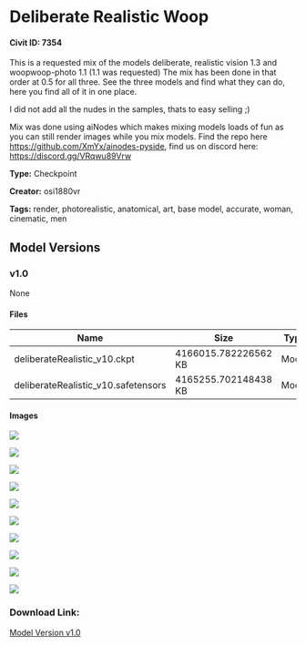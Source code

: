 # Deliberate Realistic Woop

#### Civit ID: 7354

<p>This is a requested mix of the models deliberate, realistic vision 1.3 and woopwoop-photo 1.1 (1.1 was requested) The mix has been done in that order at 0.5 for all three. See the three models and find what they can do, here you find all of it in one place.</p><p>I did not add all the nudes in the samples, thats to easy selling ;)</p><p>Mix was done using aiNodes which makes mixing models loads of fun as you can still render images while you mix models. Find the repo here <a target="_blank" rel="ugc" href="https://github.com/XmYx/ainodes-pyside">https://github.com/XmYx/ainodes-pyside</a>, find us on discord here: <a target="_blank" rel="ugc" href="https://discord.gg/VRqwu89Vrw">https://discord.gg/VRqwu89Vrw</a></p>

**Type:** Checkpoint

**Creator:** osi1880vr

**Tags:** render, photorealistic, anatomical, art, base model, accurate, woman, cinematic, men

## Model Versions

### v1.0

None

#### Files

| Name | Size | Type | Format | Download Url | AutoV1 | AutoV2 | SHA256 | CRC32 | BLAKE3 |
| --- | --- | --- | --- | --- | --- | --- | --- | --- | --- |
| deliberateRealistic_v10.ckpt | 4166015.782226562 KB | Model | PickleTensor | https://civitai.com/api/download/models/8644?type=Model&format=PickleTensor&size=full&fp=fp16 | 35597849 | D92D875B37 | D92D875B37298DE2E749841E156F8C4B85DB50EB871B6FDBECCDE39355808760 | F3C9F580 | E853E25EFE2964AC8F063E1716A9E8F1B35939DBD9EC1093CE4396398AAB04C7 |
| deliberateRealistic_v10.safetensors | 4165255.702148438 KB | Model | SafeTensor | https://civitai.com/api/download/models/8644 | DE2F2560 | F69B6B6348 | F69B6B63488F60235EA647FAB129E09313054B817EFC108B75A7D6BD8C8C7D44 | 7844D3C6 | 1F464ED71A30E35B3BA24374F1BB9FF3648CDD853ECAFC6019F0C88552243D7B |

#### Images

<p><img src="https://image.civitai.com/xG1nkqKTMzGDvpLrqFT7WA/344b6389-05ff-48ff-6855-33e811b05c00/width=450/82248.jpeg" /></p>

<p><img src="https://image.civitai.com/xG1nkqKTMzGDvpLrqFT7WA/eaf03210-8a56-498f-e8a5-e84cc06bb700/width=450/82257.jpeg" /></p>

<p><img src="https://image.civitai.com/xG1nkqKTMzGDvpLrqFT7WA/a6fb1090-765f-447a-c4cf-81db5a272500/width=450/82256.jpeg" /></p>

<p><img src="https://image.civitai.com/xG1nkqKTMzGDvpLrqFT7WA/29dfba92-0223-4b87-205d-d16c5598b300/width=450/82255.jpeg" /></p>

<p><img src="https://image.civitai.com/xG1nkqKTMzGDvpLrqFT7WA/4efb6d78-2588-4b04-b642-cb4abcec5e00/width=450/82254.jpeg" /></p>

<p><img src="https://image.civitai.com/xG1nkqKTMzGDvpLrqFT7WA/62dd5ac7-42c2-4a9a-63c2-18d754d7ae00/width=450/82253.jpeg" /></p>

<p><img src="https://image.civitai.com/xG1nkqKTMzGDvpLrqFT7WA/007d2747-63bb-41c0-2a17-cc48866e0400/width=450/82252.jpeg" /></p>

<p><img src="https://image.civitai.com/xG1nkqKTMzGDvpLrqFT7WA/0b6f5251-d7ba-445e-6c25-afb6b4ef2300/width=450/82251.jpeg" /></p>

<p><img src="https://image.civitai.com/xG1nkqKTMzGDvpLrqFT7WA/c140e6e6-c6cf-4f86-1b2d-b5dd3a25b000/width=450/82250.jpeg" /></p>

<p><img src="https://image.civitai.com/xG1nkqKTMzGDvpLrqFT7WA/5d2278c4-7aea-492b-e93d-c305361f0300/width=450/82249.jpeg" /></p>

### Download Link:

[Model Version v1.0](https://civitai.com/api/download/models/8644)

